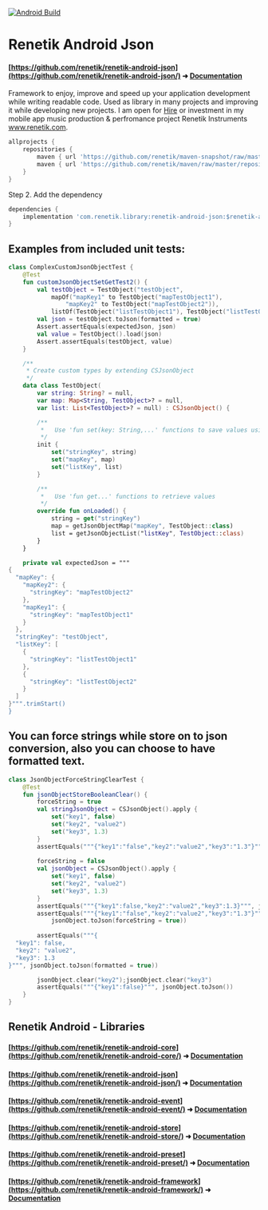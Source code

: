 <!---Header--->
[![Android Build](https://github.com/renetik/renetik-android-json/workflows/Android%20Build/badge.svg)
](https://github.com/renetik/renetik-android-json/actions/workflows/android.yml)
# Renetik Android Json

#### [https://github.com/renetik/renetik-android-json](https://github.com/renetik/renetik-android-json/) ➜ [Documentation](https://renetik.github.io/renetik-android-json/)

Framework to enjoy, improve and speed up your application development while writing readable code.
Used as library in many projects and improving it while developing new projects.
I am open for [Hire](https://renetik.github.io) or investment in my mobile app music production & perfromance project Renetik Instruments www.renetik.com.

```gradle
allprojects {
    repositories {
        maven { url 'https://github.com/renetik/maven-snapshot/raw/master/repository' } //for master-SNAPSHOT
        maven { url 'https://github.com/renetik/maven/raw/master/repository' } 
    }
}
```

Step 2. Add the dependency

```gradle
dependencies {
    implementation 'com.renetik.library:renetik-android-json:$renetik-android-verison'
}
```

## Examples from included unit tests:
```kotlin
class ComplexCustomJsonObjectTest {
	@Test
	fun customJsonObjectSetGetTest2() {
		val testObject = TestObject("testObject",
			mapOf("mapKey1" to TestObject("mapTestObject1"),
				"mapKey2" to TestObject("mapTestObject2")),
			listOf(TestObject("listTestObject1"), TestObject("listTestObject2")))
		val json = testObject.toJson(formatted = true)
		Assert.assertEquals(expectedJson, json)
		val value = TestObject().load(json)
		Assert.assertEquals(testObject, value)
	}

	/**
	 * Create custom types by extending CSJsonObject
	 */
	data class TestObject(
		var string: String? = null,
		var map: Map<String, TestObject>? = null,
		var list: List<TestObject>? = null) : CSJsonObject() {

		/**
		 *   Use 'fun set(key: String,...' functions to save values using your keys
		 */
		init {
			set("stringKey", string)
			set("mapKey", map)
			set("listKey", list)
		}

		/**
		 *   Use 'fun get...' functions to retrieve values
		 */
		override fun onLoaded() {
			string = get("stringKey")
			map = getJsonObjectMap("mapKey", TestObject::class)
			list = getJsonObjectList("listKey", TestObject::class)
		}
	}

	private val expectedJson = """
{
  "mapKey": {
    "mapKey2": {
      "stringKey": "mapTestObject2"
    },
    "mapKey1": {
      "stringKey": "mapTestObject1"
    }
  },
  "stringKey": "testObject",
  "listKey": [
    {
      "stringKey": "listTestObject1"
    },
    {
      "stringKey": "listTestObject2"
    }
  ]
}""".trimStart()
}
```
## You can force strings while store on to json conversion, also you can choose to have formatted text.
```kotlin
class JsonObjectForceStringClearTest {
	@Test
	fun jsonObjectStoreBooleanClear() {
		forceString = true
		val stringJsonObject = CSJsonObject().apply {
			set("key1", false)
			set("key2", "value2")
			set("key3", 1.3)
		}
		assertEquals("""{"key1":"false","key2":"value2","key3":"1.3"}""", stringJsonObject.toJson())
		
		forceString = false
		val jsonObject = CSJsonObject().apply {
			set("key1", false)
			set("key2", "value2")
			set("key3", 1.3)
		}
		assertEquals("""{"key1":false,"key2":"value2","key3":1.3}""", jsonObject.toJson())
		assertEquals("""{"key1":"false","key2":"value2","key3":"1.3"}""",
			jsonObject.toJson(forceString = true))
			
		assertEquals("""{
  "key1": false,
  "key2": "value2",
  "key3": 1.3
}""", jsonObject.toJson(formatted = true))

		jsonObject.clear("key2");jsonObject.clear("key3")
		assertEquals("""{"key1":false}""", jsonObject.toJson())
	}
}
```

## Renetik Android - Libraries
#### [https://github.com/renetik/renetik-android-core](https://github.com/renetik/renetik-android-core/) ➜ [Documentation](https://renetik.github.io/renetik-android-core/)
#### [https://github.com/renetik/renetik-android-json](https://github.com/renetik/renetik-android-json/) ➜ [Documentation](https://renetik.github.io/renetik-android-json/)
#### [https://github.com/renetik/renetik-android-event](https://github.com/renetik/renetik-android-event/) ➜ [Documentation](https://renetik.github.io/renetik-android-event/)
#### [https://github.com/renetik/renetik-android-store](https://github.com/renetik/renetik-android-store/) ➜ [Documentation](https://renetik.github.io/renetik-android-store/)
#### [https://github.com/renetik/renetik-android-preset](https://github.com/renetik/renetik-android-preset/) ➜ [Documentation](https://renetik.github.io/renetik-android-preset/)
#### [https://github.com/renetik/renetik-android-framework](https://github.com/renetik/renetik-android-framework/) ➜ [Documentation](https://renetik.github.io/renetik-android-framework/)

